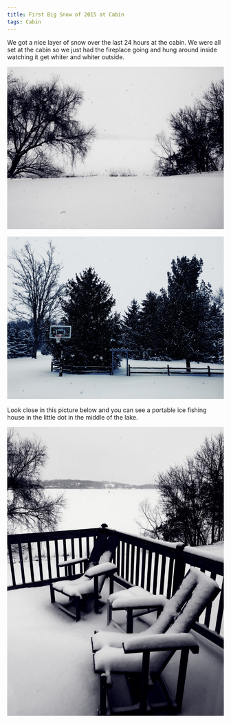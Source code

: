 ```yaml
---
title: First Big Snow of 2015 at Cabin
tags: Cabin
---
```


We got a nice layer of snow over the last 24 hours at the cabin. We were all set at the cabin so we just had the fireplace going and hung around inside watching it get whiter and whiter outside.

![IMG_7083](/assets/posts/2015/snow-cabin/snow-lake.jpg)

![IMG_7079](/assets/posts/2015/snow-cabin/snow-driveway.jpg)

Look close in this picture below and you can see a portable ice fishing house in the little dot in the middle of the lake.

![IMG_7086](/assets/posts/2015/snow-cabin/snow-upperdeck.jpg)
